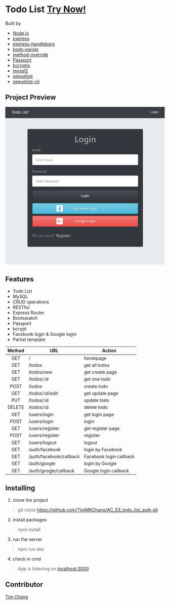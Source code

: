 # Todo List [Try Now!](https://mkc-todo-mysql.herokuapp.com/)
Built by 
- [Node.js](https://nodejs.org/en/)
- [express](https://www.npmjs.com/package/express)
- [express-handlebars](https://www.npmjs.com/package/express-handlebars)
- [body-parser](https://www.npmjs.com/package/body-parser)
- [method-override](https://www.npmjs.com/package/method-override)
- [Passport](https://www.npmjs.com/package/passport)
- [bcryptjs](https://www.npmjs.com/package/bcryptjs)
- [mysql2](https://www.npmjs.com/package/mysql2)
- [sequelize](https://www.npmjs.com/package/sequelize)
- [sequelize-cli](https://www.npmjs.com/package/sequelize-cli)

## Project Preview
![Project Preview](/public/image/todo_list_auth_preview.PNG)

## Features
- Todo List
- MySQL
- CRUD operations
- RESTful
- Express Router
- Bootswatch
- Passport
- bcrypt
- Facebook login & Google login
- Partial template

| Method     | URL        | Action     |
|:----------:| ---------- | ---------- |
| GET        | /          | homepage   |
| GET        | /todos     | get all todos |
| GET        | /todos/new | get create page |
| GET        | /todos/:id | get one todo |
| POST       | /todos     | create todo   |
| GET        | /todos/:id/edit | get update page |
| PUT        | /todos/:id | update todo |
| DELETE     | /todos/:id | delete todo |
| GET        | /users/login    | get login page   |
| POST       | /users/login    | login   |
| GET        | /users/register | get register page   |
| POST       | /users/register | register   |
| GET        | /users/logout   | logout   |
| GET        | /auth/facebook  | login by Facebook   |
| GET        | /auth/facebook/callback   | Facebook login callback   |
| GET        | /auth/google    | login by Google   |
| GET        | /auth/google/callback     | Google login callback   |

## Installing
1. clone the project
>git clone https://github.com/TimMKChang/AC_S3_todo_list_auth.git
2. install packages
>npm install
3. run the server
>npm run dev
4. check in cmd
>App is listening on [localhost:3000](http://localhost:3000)

## Contributor
<a href="https://github.com/TimMKChang" target="_blank">Tim Chang</a>
